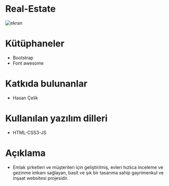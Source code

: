 # Real-Estate
![ekran](https://github.com/rumeysabaysal/Real-Estate/assets/147662934/9ae27a42-15ad-4373-bbc9-5868ae18467a)

# Kütüphaneler

- Bootstrap
- Font awesome

# Katkıda bulunanlar

- Hasan Çelik

# Kullanılan yazılım dilleri

- HTML-CSS3-JS

# Açıklama

- Emlak şirketleri ve müşterileri için geliştirilmiş, evleri hızlıca inceleme ve gezinme imkanı sağlayan, basit ve şık bir tasarıma sahip gayrimenkul ve inşaat websitesi projesidir.

